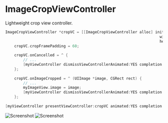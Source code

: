 ImageCropViewController
=======================

Lightweight crop view controller.

```objective-c
ImageCropViewController *cropVC = [[ImageCropViewController alloc] initWithImage:image
                                                                     widthFactor:widthFactor
                                                                     heightFactor:heightFactor];
    cropVC.cropFramePadding = 60;
    
    cropVC.onCancelled = ^ {
        // ...
        [myViewController dismissViewControllerAnimated:YES completion:nil];
    };
    
    cropVC.onImageCropped = ^ (UIImage *image, CGRect rect) {
        // ...
        myImageView.image = image;
        [myViewController dismissViewControllerAnimated:YES completion:nil];
    };
    
[myViewController presentViewController:cropVC animated:YES completion:nil];
```

![Screenshot](https://raw.github.com/vlfm/ImageCropViewController/master/screenshots/s1.png "screenshot")
![Screenshot](https://raw.github.com/vlfm/ImageCropViewController/master/screenshots/s2.png "screenshot")
